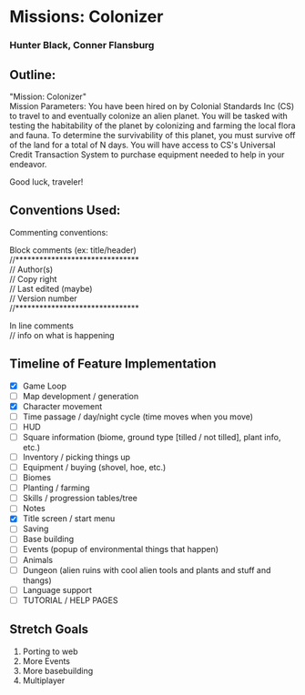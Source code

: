 # Missions: Colonizer
### Hunter Black, Conner Flansburg

## Outline:
"Mission: Colonizer"  
Mission Parameters: You have been hired on by Colonial Standards Inc (CS) to travel to and eventually colonize an alien planet. You will be tasked with testing the habitability of the planet by colonizing and farming the local flora and fauna. To determine the survivability of this planet, you must survive off of the land for a total of N days. You will have access to CS's Universal Credit Transaction System to purchase equipment needed to help in your endeavor.

Good luck, traveler!

## Conventions Used:
Commenting conventions:

Block comments (ex: title/header)  
//*******************************  
// Author(s)  
// Copy right  
// Last edited (maybe)  
// Version number  
//*******************************

In line comments  
// info on what is happening

## Timeline of Feature Implementation
- [x] Game Loop
- [ ] Map development / generation
- [x] Character movement
- [ ] Time passage / day/night cycle (time moves when you move)
- [ ] HUD
- [ ] Square information (biome, ground type [tilled / not tilled], plant info, etc.)
- [ ] Inventory / picking things up
- [ ] Equipment / buying (shovel, hoe, etc.)
- [ ] Biomes
- [ ] Planting / farming
- [ ] Skills / progression tables/tree
- [ ] Notes
- [x] Title screen / start menu
- [ ] Saving
- [ ] Base building
- [ ] Events (popup of environmental things that happen)
- [ ] Animals
- [ ] Dungeon (alien ruins with cool alien tools and plants and stuff and thangs)
- [ ] Language support
- [ ] TUTORIAL / HELP PAGES

## Stretch Goals
1. Porting to web
2. More Events
3. More basebuilding
4. Multiplayer
